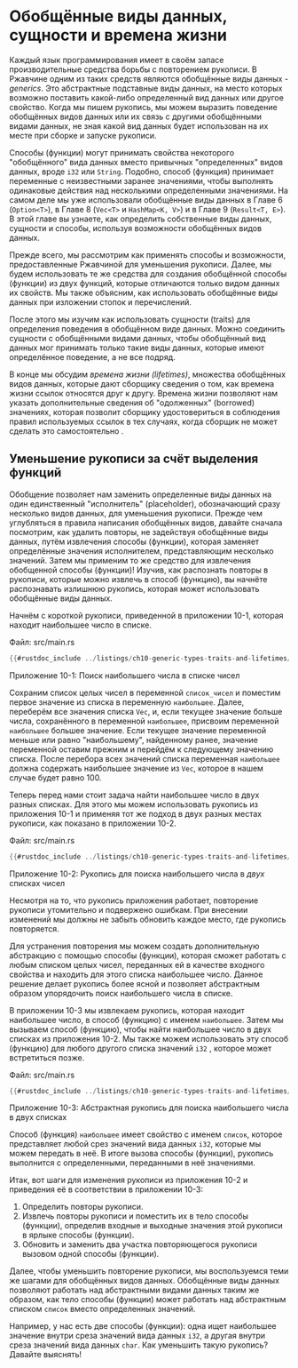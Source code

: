 # Обобщённые виды данных, сущности и времена жизни

Каждый язык программирования имеет в своём запасе производительные средства борьбы с повторением рукописи. В Ржавчине одним из таких средств являются обобщённые виды данных - *generics*. Это абстрактные подставные виды данных, на место которых возможно поставить какой-либо определенный вид данных или другое свойство. Когда мы пишем рукопись, мы можем выразить поведение обобщённых видов данных или их связь с другими обобщёнными видами данных, не зная какой вид данных будет использован на их месте при сборке и запуске рукописи.

Способы (функции) могут принимать свойства некоторого "обобщённого" вида данных вместо привычных "определенных" видов данных, вроде `i32` или `String`. Подобно, способ (функция) принимает переменные с неизвестными заранее значениями, чтобы выполнять одинаковые действия над несколькими определенными значениями. На самом деле мы уже использовали обобщённые виды данных в Главе 6 (`Option<T>`), в Главе 8 (`Vec<T>` и `HashMap<K, V>`) и в Главе 9 (`Result<T, E>`). В этой главе вы узнаете, как определить собственные виды данных, сущности и способы, используя возможности обобщённых видов данных.

Прежде всего, мы рассмотрим как применять способы и возможности, предоставленные Ржавчиной для уменьшения рукописи. Далее, мы будем использовать те же средства для создания обобщённой способы (функции) из двух функций, которые отличаются только видом данных их свойств. Мы также объясним, как использовать обобщённые виды данных при изложении стопок и перечислений.

После этого мы изучим как использовать сущности (traits) для определения поведения в обобщённом виде данных. Можно соединить сущности с обобщёнными видами данных, чтобы обобщённый вид данных мог принимать только такие виды данных, которые имеют определённое поведение, а не все подряд.

В конце мы обсудим *времена жизни (lifetimes)*, множества обобщённых видов данных, которые дают сборщику сведения о том, как времена жизни ссылок относятся друг к другу. Времена жизни позволяют нам указать дополнительные сведения об "одолженных" (borrowed) значениях, которая позволит сборщику удостовериться в соблюдения правил используемых ссылок в тех случаях, когда сборщик не может сделать это самостоятельно .

## Уменьшение рукописи за счёт выделения функций

Обобщение позволяет нам заменить определенные виды данных на один единственный "исполнитель" (placeholder), обозначающий сразу несколько видов данных, для уменьшения рукописи. Прежде чем углубляться в правила написания обобщённых видов, давайте сначала посмотрим, как удалить повторы, не задействуя обобщённые виды данных, путём извлечения способы (функции), которая заменяет определённые значения исполнителем, представляющим несколько значений. Затем мы применим то же средство для извлечения обобщенной способы (функции)! Изучив, как распознать повторы в рукописи, которые можно извлечь в способ (функцию), вы начнёте распознавать излишнюю рукопись, которая может использовать обобщённые виды данных.

Начнём с короткой рукописи, приведенной в приложении 10-1, которая находит наибольшее число в списке.

<span class="filename">Файл: src/main.rs</span>

```rust
{{#rustdoc_include ../listings/ch10-generic-types-traits-and-lifetimes/listing-10-01/src/main.rs:here}}
```

<span class="caption">Приложение 10-1: Поиск наибольшего числа в списке чисел</span>

Сохраним список целых чисел в переменной `список_чисел` и поместим первое значение из списка в переменную `наибольшее`. Далее, переберём все значения списка `Vec`, и, если текущее значение больше числа, сохранённого в переменной `наибольшее`, присвоим переменной `наибольшее` большее значение. Если текущее значение переменной меньше или равно "наибольшему", найденному ранее, значение переменной оставим прежним и перейдём к следующему значению списка. После перебора всех значений списка переменная `наибольшее` должна содержать наибольшее значение из `Vec`, которое в нашем случае будет равно 100.

Теперь перед нами стоит задача найти наибольшее число в двух разных списках. Для этого мы можем использовать рукопись из приложения 10-1 и применяя тот же подход в двух разных местах рукописи, как показано в приложении 10-2.

<span class="filename">Файл: src/main.rs</span>

```rust
{{#rustdoc_include ../listings/ch10-generic-types-traits-and-lifetimes/listing-10-02/src/main.rs}}
```

<span class="caption">Приложение 10-2: Рукопись для поиска наибольшего числа в <em>двух</em> списках чисел</span>

Несмотря на то, что рукопись приложения работает, повторение рукописи утомительно и подвержено ошибкам. При внесении изменений мы должны не забыть обновить каждое место, где рукопись повторяется.

Для устранения повторения мы можем создать дополнительную абстракцию с помощью способы (функции), которая сможет работать с любым списком целых чисел, переданных ей в качестве входного свойства и находить для этого списка наибольшее число. Данное решение делает рукопись более ясной и позволяет абстрактным образом упорядочить поиск наибольшего числа в списке.

В приложении 10-3 мы извлекаем рукопись, которая находит наибольшее число, в способ (функцию) с именем  `наибольшее`. Затем мы вызываем способ (функцию), чтобы найти наибольшее число в двух списках из приложения 10-2. Мы также можем использовать эту способ (функцию) для любого другого списка значений `i32` , которое может встретиться позже.

<span class="filename">Файл: src/main.rs</span>

```rust
{{#rustdoc_include ../listings/ch10-generic-types-traits-and-lifetimes/listing-10-03/src/main.rs:here}}
```

<span class="caption">Приложение 10-3: Абстрактная рукопись для поиска наибольшего числа в двух списках</span>

Способ (функция) `наибольшее` имеет свойство с именем `список`, которое представляет любой срез значений вида данных `i32`, которые мы можем передать в неё. В итоге вызова способы (функции), рукопись выполнится с определенными, переданными в неё значениями.

Итак, вот шаги для изменения рукописи из приложения 10-2 и приведения её в соответствии в приложении 10-3:

1. Определить повторы рукописи.
2. Извлечь повторы рукописи и поместить их в тело способы (функции), определив входные и выходные значения этой рукописи в ярлыке способы (функции).
3. Обновить и заменить два участка повторяющегося рукописи вызовом одной способы (функции).

Далее, чтобы уменьшить повторение рукописи, мы воспользуемся теми же шагами для обобщённых видов данных. Обобщённые виды данных позволяют работать над абстрактными видами данных таким же образом, как тело способы (функции) может работать над абстрактным списком `список` вместо определенных значений.

Например, у нас есть две способы (функции): одна ищет наибольшее значение внутри среза значений вида данных `i32`, а другая внутри среза значений вида данных `char`. Как уменьшить такую рукопись? Давайте выяснять!


